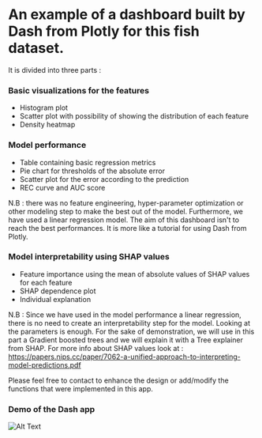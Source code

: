 # An example of a dashboard built by Dash from Plotly for this fish dataset.
It is divided into three parts :
### Basic visualizations for the features
- Histogram plot
- Scatter plot with possibility of showing the distribution of each feature
- Density heatmap 

### Model performance
- Table containing basic regression metrics 
- Pie chart for thresholds of the absolute error 
- Scatter plot for the error according to the prediction 
- REC curve and AUC score 

N.B : there was no feature engineering, hyper-parameter optimization or other modeling step to make the best out of the model.
Furthermore, we have used a linear regression model.
The aim of this dashboard isn't to reach the best performances. It is more like a tutorial for using Dash from Plotly.

### Model interpretability using SHAP values 
- Feature importance using the mean of absolute values of SHAP values for each feature
- SHAP dependence plot 
- Individual explanation 

N.B : Since we have used in the model performance a linear regression, there is no need to create an interpretability step for the model.
Looking at the parameters is enough.
For the sake of demonstration, we will use in this part a Gradient boosted trees and we will explain it with a Tree explainer from SHAP.
For more info about SHAP values look at : https://papers.nips.cc/paper/7062-a-unified-approach-to-interpreting-model-predictions.pdf 

Please feel free to contact to enhance the design or add/modify the functions that were implemented in this app.

### Demo of the Dash app
![Alt Text](https://github.com/kimakour/data_science_scripts/blob/master/images/dash_demo.gif)
